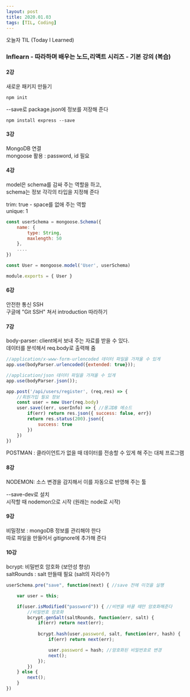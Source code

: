 ```yaml
---
layout: post
title: 2020.01.03
tags: [TIL, Coding]
---
```


오늘자 TIL (Today I Learned)
### Inflearn - 따라하며 배우는 노드,리액트 시리즈 - 기본 강의 (복습)

#### 2강

새로운 패키지 만들기 
```terminal
npm init
```

--save로 package.json에 정보를 저장해 준다
```terminal
npm install express --save
```

#### 3강

MongoDB 연결  
mongoose 활용 : password, id 필요

#### 4강

model은 schema를 감싸 주는 역할을 하고,  
schema는 정보 각각의 타입을 지정해 준다

trim: true - space를 없애 주는 역할  
unique: 1

```javascript
const userSchema = mongoose.Schema({
    name: {
        type: String,
        maxlength: 50
    },
    ....
})

const User = mongoose.model('User', userSchema)

module.exports = { User }
```

#### 6강

안전한 통신 SSH  
구글에 "Git SSH" 쳐서 introduction 따라하기


#### 7강
body-parser: client에서 보내 주는 자료를 받을 수 있다.  
데이터를 분석해서 req.body로 출력해 줌

```javascript
//application/x-www-form-urlencoded 데이터 파일을 가져올 수 있게
app.use(bodyParser.urlencoded({extended: true}));

//application/json 데이터 파일을 가져올 수 있게
app.use(bodyParser.json());

app.post('/api/users/register', (req,res) => {
    //회원가입 필요 정보
    const user = new User(req.body)
    user.save((err, userInfo) => { //몽고DB 메소드
        if(err) return res.json({ success: false, err})
        return res.status(200).json({
            success: true
        })
    })
})
```
POSTMAN : 클라이언트가 없을 때 데이터를 전송할 수 있게 해 주는 대체 프로그램


#### 8강

NODEMON: 소스 변경을 감지해서 이를 자동으로 반영해 주는 툴

--save-dev로 설치  
시작할 때 nodemon으로 시작 (원래는 node로 시작)


#### 9강

비밀정보 : mongoDB 정보를 관리해야 한다  
따로 파일을 만들어서 gitignore에 추가해 준다

#### 10강

bcrypt: 비밀번호 암호화 (보안성 향상)  
saltRounds : salt 만들때 필요 (salt의 자리수?)

```javascript
userSchema.pre("save", function(next) { //save 전에 이것을 실행

    var user = this;

    if(user.isModified("password")) { //비번을 바꿀 때만 암호화해준다
        //비밀번호 암호화
        bcrypt.genSalt(saltRounds, function(err, salt) {
            if(err) return next(err);
            
            bcrypt.hash(user.password, salt, function(err, hash) {
                if(err) return next(err);

                user.password = hash; //암호화된 비밀번호로 변경
                next();
            });
        }) 
    } else {
        next();
    }
})
```